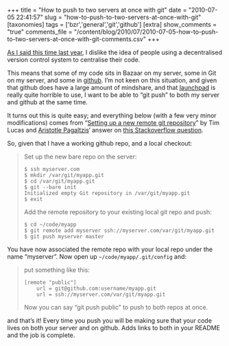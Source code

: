 +++
title = "How to push to two servers at once with git"
date = "2010-07-05 22:41:57"
slug = "how-to-push-to-two-servers-at-once-with-git"
[taxonomies]
tags = ['bzr','general','git','github']
[extra]
show_comments = "true"
comments_file = "/content/blog/2010/07/2010-07-05-how-to-push-to-two-servers-at-once-with-git-comments.csv"
+++

[As I said this time last year](http://philwilson.org/blog/2009/07/github-worries-me), I dislike the idea of people using a decentralised version control system to centralise their code.

This means that some of my code sits in Bazaar on my server, some in Git on my server, and some in [github](https://github.com/). I’m not keen on this situation, and given that github does have a large amount of mindshare, and that [launchpad](https://launchpad.net/) is really quite horrible to use, I want to be able to “git push” to both my server and github at the same time.

It turns out this is quite easy; and everything below (with a few very minor modifications) comes from “[Setting up a new remote git repository](http://toolmantim.com/thoughts/setting_up_a_new_remote_git_repository)” by Tim Lucas and [Aristotle Pagaltzis](http://plasmasturm.org/)‘ answer on [this Stackoverflow question](http://stackoverflow.com/questions/165092/).

So, given that I have a working github repo, and a local checkout:

> Set up the new bare repo on the server:
> 
> ```
> $ ssh myserver.com
> $ mkdir /var/git/myapp.git
> $ cd /var/git/myapp.git
> $ git --bare init
> Initialized empty Git repository in /var/git/myapp.git
> $ exit
> ```
> 
> Add the remote repository to your existing local git repo and push:
> 
> ```
> $ cd ~/code/myapp
> $ git remote add myserver ssh://myserver.com/var/git/myapp.git
> $ git push myserver master
> ```

You have now associated the remote repo with your local repo under the name “myserver”. Now open up `~/code/myapp/.git/config` and:

> put something like this:
> 
> ```
> [remote "public"]
>     url = git@github.com:username/myapp.git
>     url = ssh://myserver.com/var/git/myapp.git
> ```
> 
> Now you can say “git push public” to push to both repos at once.

and that’s it! Every time you push you will be making sure that your code lives on both your server and on github. Adds links to both in your README and the job is complete.
